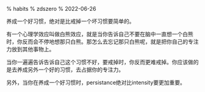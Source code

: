 % habits
% zdszero
% 2022-06-26

养成一个好习惯，绝对是比戒掉一个坏习惯要简单的。

有一个心理学效应叫做白熊效应，就是当你告诉自己不要在脑中一直想一个白熊时，你反而会不停地想那只白熊。那怎么去忘记那只白熊呢，就是把你自己的专注力放到其他事物上。

当你一遍遍告诉告诉自己这个习惯不好，要戒掉时，你反而更难戒掉。你应该做的是去养成另外一个好的习惯，去占据你的专注力。

另外，当你在养成一个好习惯时，persistance绝对比intensity要更加重要。
